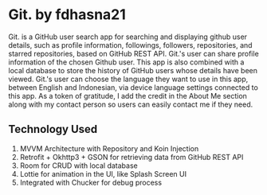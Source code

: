 # Git. by fdhasna21
Git. is a GitHub user search app for searching and displaying github user details, such as profile information, followings, followers, repositories, and starred repositories, based on GitHub REST API. Git.'s user can share profile information of the chosen Github user. This app is also combined with a local database to store the history of GitHub users whose details have been viewed. Git.'s user can choose the language they want to use in this app, between English and Indonesian, via device language settings connected to this app. As a token of gratitude, I add the credit in the About Me section along with my contact person so users can easily contact me if they need. 

## Technology Used

1.  MVVM Architecture with Repository and Koin Injection
2.  Retrofit + Okhttp3 + GSON for retrieving data from GitHub REST API
3.  Room for CRUD with local database
4.  Lottie for animation in the UI, like Splash Screen UI
5.  Integrated with Chucker for debug process
